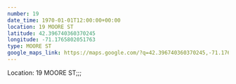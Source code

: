```yaml
---
number: 19
date_time: 1970-01-01T12:00:00+00:00
location: 19 MOORE ST
latitude: 42.396740360370245
longitude: -71.1765802051763
type: MOORE ST
google_maps_link: https://maps.google.com/?q=42.396740360370245,-71.1765802051763
---
```


Location: 19 MOORE ST;;;

